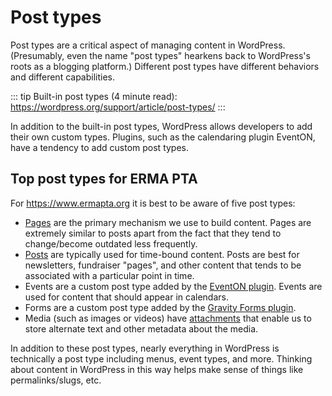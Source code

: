 # Post types

Post types are a critical aspect of managing content in WordPress. (Presumably, even the name "post types" hearkens back to WordPress's roots as a blogging platform.) Different post types have different behaviors and different capabilities.

::: tip
Built-in post types (4 minute read): <https://wordpress.org/support/article/post-types/>
:::

In addition to the built-in post types, WordPress allows developers to add their own custom types. Plugins, such as the calendaring plugin EventON, have a tendency to add custom post types.

## Top post types for ERMA PTA

For <https://www.ermapta.org> it is best to be aware of five post types:

- [Pages](https://wordpress.org/support/article/post-types/#pages) are the primary mechanism we use to build content. Pages are extremely similar to posts apart from the fact that they tend to change/become outdated less frequently.
- [Posts](https://wordpress.org/support/article/post-types/#posts) are typically used for time-bound content. Posts are best for newsletters, fundraiser "pages", and other content that tends to be associated with a particular point in time.
- Events are a custom post type added by the [EventON plugin](https://www.myeventon.com/). Events are used for content that should appear in calendars.
- Forms are a custom post type added by the [Gravity Forms plugin](https://www.gravityforms.com/).
- Media (such as images or videos) have [attachments](https://wordpress.org/support/article/post-types/#attachments) that enable us to store alternate text and other metadata about the media.

In addition to these post types, nearly everything in WordPress is technically a post type including menus, event types, and more. Thinking about content in WordPress in this way helps make sense of things like permalinks/slugs, etc.
